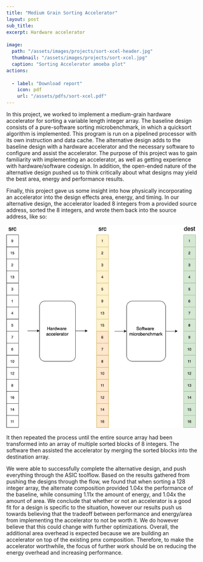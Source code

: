 ```yaml
---
title: "Medium Grain Sorting Accelerator"
layout: post
sub_title:
excerpt: Hardware accelerator

image: 
  path: "/assets/images/projects/sort-xcel-header.jpg"
  thumbnail: "/assets/images/projects/sort-xcel.jpg"
  caption: "Sorting Accelerator amoeba plot"
actions:

  - label: "Download report"
    icon: pdf
    url: "/assets/pdfs/sort-xcel.pdf"
---
```


In this project, we worked to implement a medium-grain hardware accelerator for sorting a variable length integer array. The baseline design consists of a pure-software sorting microbenchmark, in which a quicksort algorithm is implemented. This program is run on a pipelined processor with its own instruction and data cache. The alternative design adds to the baseline design with a hardware accelerator and the necessary software to configure and assist the accelerator. The purpose of this project was to gain familiarity with implementing an accelerator, as well as getting experience with hardware/software codesign. In addition, the open-ended nature of the alternative design pushed us to think critically about what designs may yield the best area, energy and performance results. 

Finally, this project gave us some insight into how physically incorporating an accelerator into the design effects area, energy, and timing. In our alternative design, the accelerator loaded 8 integers from a provided source address, sorted the 8 integers, and wrote them back into the source address, like so: 

![example](/assets/images/projects/sort-xcel-ex.jpg)

It then repeated the process until the entire source array had been transformed into an array of multiple sorted blocks of 8 integers. The software then assisted the accelerator by merging the sorted blocks into the destination array. 

We were able to successfully complete the alternative design, and push everything through the ASIC toolflow. Based on the results gathered from pushing the designs through the flow, we found that when sorting a 128 integer array, the alternate composition provided 1.04x the performance of the baseline, while consuming 1.11x the amount of energy, and 1.04x the amount of area. We conclude that whether or not an accelerator is a good fit for a design is specific to the situation, however our results push us towards believing that the tradeoff between performance and energy/area from implementing the accelerator to not be worth it. We do however believe that this could change with further optimizations. Overall, the additional area overhead is expected because we are building an accelerator on top of the existing pmx composition. Therefore, to make the accelerator worthwhile, the focus of further work should be on reducing the energy overhead and increasing performance.